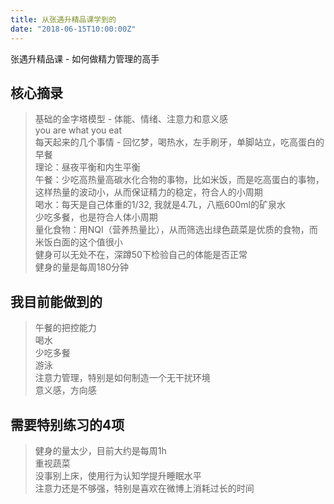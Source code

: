 ```yaml
---
title: 从张遇升精品课学到的
date: "2018-06-15T10:00:00Z"
---
```


张遇升精品课 - 如何做精力管理的高手 

## 核心摘录

> 基础的金字塔模型 - 体能、情绪、注意力和意义感  
> you are what you eat   
> 每天起来的几个事情 - 回忆梦，喝热水，左手刷牙，单脚站立，吃高蛋白的早餐  
> 理论：昼夜平衡和内生平衡   
> 午餐：少吃高热量高碳水化合物的事物，比如米饭，而是吃高蛋白的事物，这样热量的波动小，从而保证精力的稳定，符合人的小周期  
> 喝水：每天是自己体重的1/32, 我就是4.7L，八瓶600ml的矿泉水  
> 少吃多餐，也是符合人体小周期  
> 量化食物：用NQI（营养热量比），从而筛选出绿色蔬菜是优质的食物，而米饭白面的这个值很小  
> 健身可以无处不在，深蹲50下检验自己的体能是否正常  
> 健身的量是每周180分钟  

## 我目前能做到的
> 午餐的把控能力  
> 喝水  
> 少吃多餐  
> 游泳  
> 注意力管理，特别是如何制造一个无干扰环境  
> 意义感，方向感  

## 需要特别练习的4项
> 健身的量太少，目前大约是每周1h  
> 重视蔬菜  
> 没事别上床，使用行为认知学提升睡眠水平  
> 注意力还是不够强，特别是喜欢在微博上消耗过长的时间  
